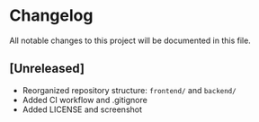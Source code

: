 # Changelog

All notable changes to this project will be documented in this file.

## [Unreleased]
- Reorganized repository structure: `frontend/` and `backend/`
- Added CI workflow and .gitignore
- Added LICENSE and screenshot
